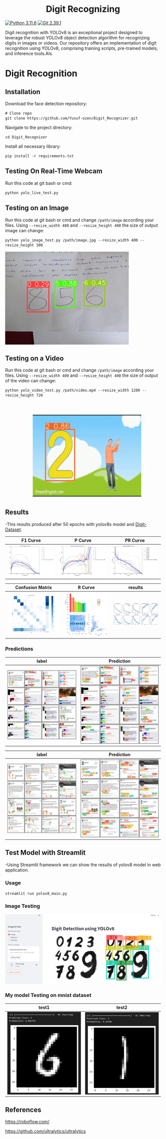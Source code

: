<h1 align="center"><span>Digit Recognizing </span></h1>



[![Python 3.11.6](https://img.shields.io/badge/python-3.11.6-blue.svg)](https://www.python.org/downloads/release/python-3116/)
[![Git 2.39.1](https://img.shields.io/badge/git-2.39.1-red.svg)](https://git-scm.com/docs/git/2.39.0)

Digit recognition with YOLOv8 is an exceptional project designed to leverage the robust YOLOv8 object detection algorithm for recognizing digits in images or videos. Our repository offers an implementation of digit recognition using YOLOv8, comprising training scripts, pre-trained models, and inference tools.Als


# Digit Recognition

## Installation
Download the face detection repository:
``` shell
# Clone repo
git clone https://github.com/Yusuf-ozen/Digit_Recognizer.git
```

Navigate to the project directory:
``` shell
cd Digit_Recognizer
```



Install all necessary library:
``` shell
pip install -r requirements.txt
```




## Testing On Real-Time Webcam
Run this code at git bash or cmd:
``` shell
python yolo_live_test.py
```


## Testing on an Image
Run this code at git bash or cmd and change `/path/image` according your files. Using `--resize_width 400` and `--resize_height 400` the size of output image can change:


``` shell
python yolo_image_test.py /path/image.jpg --resize_width 400 --resize_height 300
```


![Resim Açıklaması](assets/images/num_detected.jpg)


## Testing on a Video
Run this code at git bash or cmd and change `/path/image` according your files. Using `--resize_width 400` and `--resize_height 400` the size of output of the video can change:

``` shell
python yolo_video_test.py /path/video.mp4 --resize_width 1280 --resize_height 720
```




<br>
<div class="gif">
<p align="center">
<img src='assets/videos/git_video.gif' align="center" width=800>
</p>
</div>
</div>



## Results
-This results produced after 50 epochs with yolov8s model and [Digit-Dataset](https://universe.roboflow.com/sambhavs-vision/number-extraction).


| F1 Curve | P Curve | PR Curve |
| :-: | :-: | :-: |
| ![](results/F1_curve.png) | ![](results/P_curve.png) | ![](results/PR_curve.png) |

| Confusion Matrix | R Curve | results |
| :-: | :-: | :-: |
| ![](results/conf_matrix.png) | ![](results/labels.jpg) | ![](results/results.png) |


### Predictions

| label | Prediction | 
| :-: | :-: |
| ![](results/val_batch0_label.jpg) | ![](results/val_batch0_preds.jpg) |


| label | Prediction | 
| :-: | :-: |
| ![](results/val_batch_label1.jpg) | ![](results/val_batch_preds1.jpg) |



## Test Model with Streamlit
-Using Streamlit framework we can show the results of yolov8 model in web application.

### Usage

``` shell
streamlit run yolov8_main.py
```


### Image Testing

![Resim Açıklaması](assets/images/test_img.jpg)


### My model Testing on mnist dataset

| test1 | test2 | 
| :-: | :-: |
| ![](assets/images/my_model_test1.jpg) | ![](assets/images/my_model_test2.jpg) |


## References
https://roboflow.com/

https://github.com/ultralytics/ultralytics
